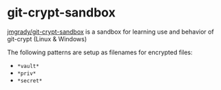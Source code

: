 # git-crypt-sandbox

[jmgrady/git-crypt-sandbox](https://github.com/jmgrady/git-crypt-sandbox)
is a sandbox for learning use and behavior of git-crypt (Linux &amp; Windows)

The following patterns are setup as filenames for encrypted files:

- `*vault*`
- `*priv*`
- `*secret*`

